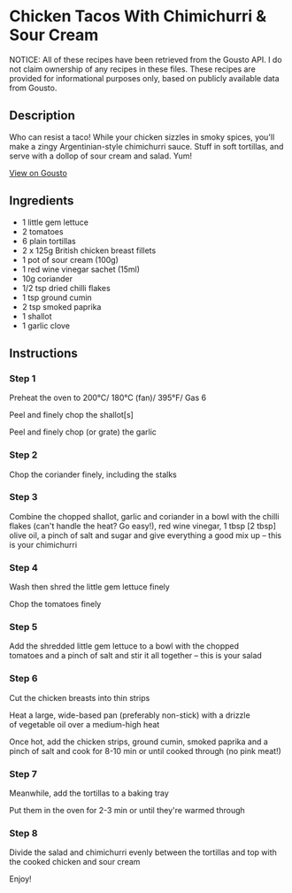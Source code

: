 # Chicken Tacos With Chimichurri & Sour Cream

NOTICE: All of these recipes have been retrieved from the Gousto API. I do not claim ownership of any recipes in these files. These recipes are provided for informational purposes only, based on publicly available data from Gousto.

## Description

Who can resist a taco! While your chicken sizzles in smoky spices, you'll make a zingy Argentinian-style chimichurri sauce. Stuff in soft tortillas, and serve with a dollop of sour cream and salad. Yum!

[View on Gousto](https://www.gousto.co.uk/recipes/cookbook/chicken-tacos-with-chimichurri-sour-cream)

## Ingredients

- 1 little gem lettuce
- 2 tomatoes
- 6 plain tortillas
- 2 x 125g British chicken breast fillets
- 1 pot of sour cream (100g)
- 1 red wine vinegar sachet (15ml)
- 10g coriander
- 1/2 tsp dried chilli flakes
- 1 tsp ground cumin
- 2 tsp smoked paprika
- 1 shallot
- 1 garlic clove

## Instructions


### Step 1

Preheat the oven to 200°C/ 180°C (fan)/ 395°F/ Gas 6

Peel and finely chop the shallot<span class="text-danger">[s]</span>

Peel and finely chop (or grate) the garlic


### Step 2

Chop the coriander finely, including the stalks


### Step 3

Combine the chopped shallot, garlic and coriander in a bowl with the chilli flakes (can't handle the heat? Go easy!), red wine vinegar, 1 tbsp <span class="text-danger">[2 tbsp]</span> olive oil, a pinch of salt and sugar and give everything a good mix up – this is your chimichurri


### Step 4

Wash then shred the little gem lettuce finely

Chop the tomatoes finely


### Step 5

Add the shredded little gem lettuce to a bowl with the chopped tomatoes and a pinch of salt and stir it all together – this is your salad


### Step 6

Cut the chicken breasts into thin strips

Heat a large, wide-based pan (preferably non-stick) with a drizzle of vegetable oil over a medium-high heat

Once hot, add the chicken strips, ground cumin, smoked paprika and a pinch of salt and cook for 8-10 min or until cooked through (no pink meat!)


### Step 7

Meanwhile, add the tortillas to a baking tray

Put them in the oven for 2-3 min or until they're warmed through

### Step 8

Divide the salad and chimichurri evenly between the tortillas and top with the cooked chicken and sour cream

Enjoy!

